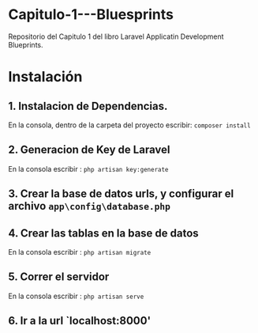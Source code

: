 Capitulo-1---Bluesprints
========================

Repositorio del Capitulo 1 del libro Laravel Applicatin Development Blueprints.

# Instalación

## 1. Instalacion de Dependencias.

En la consola, dentro de la carpeta del proyecto escribir: `composer install`

## 2. Generacion de Key de Laravel

En la consola escribir : `php artisan key:generate`

## 3. Crear la base de datos urls, y configurar el archivo `app\config\database.php`

## 4. Crear las tablas en la base de datos

En la consola escribir : `php artisan migrate`

## 5. Correr el servidor

En la consola escribir : `php artisan serve`

## 6. Ir a la url `localhost:8000'